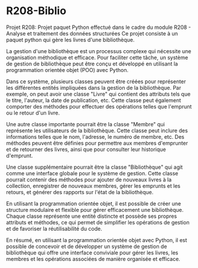 # R208-Biblio
Projet R208: 
            Projet paquet Python effectué dans le cadre du module R208 - Analyse et traitement des données structurées
            Ce projet consiste à un paquet python qui gère les livres d'une bibliothèque.



La gestion d'une bibliothèque est un processus complexe qui nécessite une organisation méthodique et efficace. Pour faciliter cette tâche, un système de gestion de bibliothèque peut être conçu et développé en utilisant la programmation orientée objet (POO) avec Python. 

Dans ce système, plusieurs classes peuvent être créées pour représenter les différentes entités impliquées dans la gestion de la bibliothèque. Par exemple, on peut avoir une classe "Livre" qui contient des attributs tels que le titre, l'auteur, la date de publication, etc. Cette classe peut également comporter des méthodes pour effectuer des opérations telles que l'emprunt ou le retour d'un livre.

Une autre classe importante pourrait être la classe "Membre" qui représente les utilisateurs de la bibliothèque. Cette classe peut inclure des informations telles que le nom, l'adresse, le numéro de membre, etc. Des méthodes peuvent être définies pour permettre aux membres d'emprunter et de retourner des livres, ainsi que pour consulter leur historique d'emprunt.

Une classe supplémentaire pourrait être la classe "Bibliothèque" qui agit comme une interface globale pour le système de gestion. Cette classe pourrait contenir des méthodes pour ajouter de nouveaux livres à la collection, enregistrer de nouveaux membres, gérer les emprunts et les retours, et générer des rapports sur l'état de la bibliothèque.

En utilisant la programmation orientée objet, il est possible de créer une structure modulaire et flexible pour gérer efficacement une bibliothèque. Chaque classe représente une entité distincte et possède ses propres attributs et méthodes, ce qui permet de simplifier les opérations de gestion et de favoriser la réutilisabilité du code.

En résumé, en utilisant la programmation orientée objet avec Python, il est possible de concevoir et de développer un système de gestion de bibliothèque qui offre une interface conviviale pour gérer les livres, les membres et les opérations associées de manière organisée et efficace.
